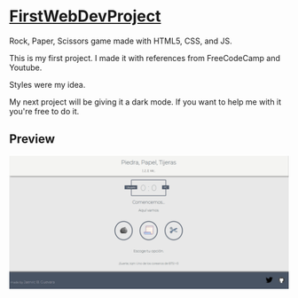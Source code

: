 # [FirstWebDevProject](https://jaervic.github.io/FirstWebDevProject/)

Rock, Paper, Scissors game made with HTML5, CSS, and JS.

This is my first project. I made it with references from FreeCodeCamp and Youtube.

Styles were my idea.

My next project will be giving it a dark mode. If you want to help me with it you're free to do it.

## Preview

![Preview Picture](https://github.com/jaervic/FirstWebDevProject/blob/main/images/preview%20ppt.png?raw=true)
